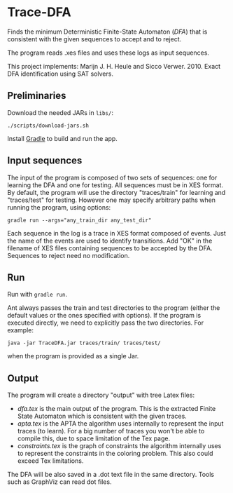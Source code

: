 # Trace-DFA

Finds the minimum Deterministic Finite-State Automaton (*DFA*) that is consistent with the given sequences to accept and to reject.

The program reads .xes files and uses these logs as input sequences.

This project implements: Marijn J. H. Heule and Sicco Verwer. 2010. Exact DFA identification using SAT solvers.


## Preliminaries

Download the needed JARs in `libs/`:

    ./scripts/download-jars.sh


Install [Gradle](https://gradle.org/) to build and run the app.

## Input sequences

The input of the program is composed of two sets of sequences: one for learning the DFA and one for testing. All sequences must be in XES format. By default, the program will use the directory "traces/train" for learning and "traces/test" for testing. However one may specify arbitrary paths when running the program, using options:

    gradle run --args="any_train_dir any_test_dir"

Each sequence in the log is a trace in XES format composed of events. Just the name of the events are used to identify transitions.  Add "OK" in the filename of XES files containing sequences to be accepted by the DFA. Sequences to reject need no modification.

## Run

Run with `gradle run`.

Ant always passes the train and test directories to the program (either the default values or the ones specified with options). If the program is executed directly, we need to explicitly pass the two directories. For example:

    java -jar TraceDFA.jar traces/train/ traces/test/

when the program is provided as a single Jar.

## Output

The program will create a directory "output" with tree Latex files:

* *dfa.tex* is the main output of the program. This is the extracted Finite State Automaton which is consistent with the given traces.
* *apta.tex* is the APTA the algorithm uses internally to represent the input traces (to learn). For a big number of traces you won't be able to compile this, due to space limitation of the Tex page.
* *constraints.tex* is the graph of constraints the algorithm internally uses to represent the constraints in the coloring problem. This also could exceed Tex limitations.

The DFA will be also saved in a .dot text file in the same directory. Tools such as GraphViz can read dot files.
